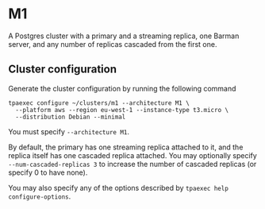 M1
==

A Postgres cluster with a primary and a streaming replica, one Barman
server, and any number of replicas cascaded from the first one.

Cluster configuration
---------------------

Generate the cluster configuration by running the following command

```
tpaexec configure ~/clusters/m1 --architecture M1 \
  --platform aws --region eu-west-1 --instance-type t3.micro \
  --distribution Debian --minimal
```

You must specify ``--architecture M1``.

By default, the primary has one streaming replica attached to it, and
the replica itself has one cascaded replica attached. You may optionally
specify ``--num-cascaded-replicas 3`` to increase the number of cascaded
replicas (or specify 0 to have none).

You may also specify any of the options described by
``tpaexec help configure-options``.
